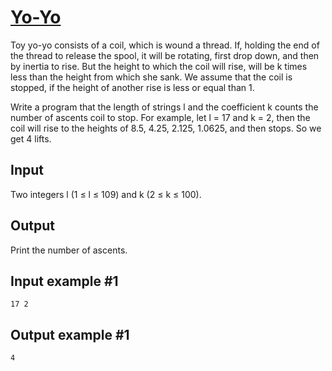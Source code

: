 # [Yo-Yo](https://www.e-olymp.com/en/contests/9680/problems/85014)
Toy yo-yo consists of a coil, which is wound a thread. If, holding the end of the thread to release the spool, it will be rotating, first drop down, and then by inertia to rise. But the height to which the coil will rise, will be k times less than the height from which she sank. We assume that the coil is stopped, if the height of another rise is less or equal than 1.

Write a program that the length of strings l and the coefficient k counts the number of ascents coil to stop. For example, let l = 17 and k = 2, then the coil will rise to the heights of 8.5, 4.25, 2.125, 1.0625, and then stops. So we get 4 lifts.

## Input

Two integers l (1 ≤ l ≤ 109) and k (2 ≤ k ≤ 100).

## Output
Print the number of ascents.

## Input example #1
```
17 2
```

## Output example #1
```
4
```